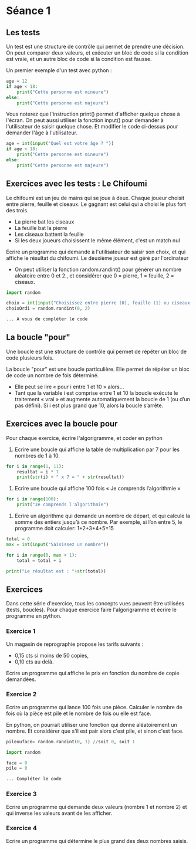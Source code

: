 # Séance 1

## Les tests

Un test est une structure de contrôle qui permet de prendre une décision. On peut comparer deux valeurs, et exécuter un bloc de code si la condition est vraie, et un autre bloc de code si la condition est fausse.​

Un premier exemple d'un test avec python :

```python
age = 12
if age < 18:
    print("Cette personne est mineure")
else:
    print("Cette personne est majeure")
```

Vous noterez que l'instruction print() permet d'afficher quelque chose à l'écran. On peut aussi utiliser la fonction input() pour demander à l'utilisateur de saisir quelque chose. Et modifier le code ci-dessus pour demander l'âge à l'utilisateur.

```python
age = int(input("Quel est votre âge ? "))
if age < 18:
    print("Cette personne est mineure")
else:
    print("Cette personne est majeure")
```

## Exercices avec les tests : Le Chifoumi

Le chifoumi est un jeu de mains qui se joue à deux. Chaque joueur choisit entre pierre, feuille et ciseaux. Le gagnant est celui qui a choisi le plus fort des trois.​

* La pierre bat les ciseaux​
* La feuille bat la pierre​
* Les ciseaux battent la feuille​
* Si les deux joueurs choisissent le même élément, c'est un match nul​

Ecrire un programme qui demande à l'utilisateur de saisir son choix, et qui affiche le résultat du chifoumi. Le deuxième joueur est géré par l'ordinateur​

* On peut utiliser la fonction random.randint() pour générer un nombre aléatoire entre 0 et 2., et considérer que 0 = pierre, 1 = feuille, 2 = ciseaux.​

```python
import random

choix = int(input("Choisissez entre pierre (0), feuille (1) ou ciseaux (2) : "))
choixOrdi = random.randint(0, 2)

... A vous de compléter le code
```

## La boucle "pour"

Une boucle est une structure de contrôle qui permet de répéter un bloc de code plusieurs fois.​

La boucle "pour" est une boucle particulière. Elle permet de répéter un bloc de code un nombre de fois déterminé.​

* Elle peut se lire « pour i entre 1 et 10 » alors…​
* Tant que la variable i est comprise entre 1 et 10 la boucle exécute le traitement « vrai » et augmente automatiquement la boucle de 1 (ou d’un pas défini). Si i est plus grand que 10, alors la boucle s’arrête.​

## Exercices avec la boucle pour

Pour chaque exercice, écrire l'algorigramme, et coder en python

1. Ecrire une boucle qui affiche la table de multiplication par 7 pour les nombres de 1 à 10.​

```python
for i in range(1, 11):
    resultat = i * 7
    print(str(i) + " x 7 = " + str(resultat))
```

1. Ecrire une boucle qui affiche 100 fois « Je comprends l’algorithmie »​

```python
for i in range(100):
    print("Je comprends l'algorithmie")
```

1. Ecrire un algorithme qui demande un nombre de départ, et qui calcule la somme des entiers jusqu’à ce nombre. Par exemple, si l’on entre 5, le programme doit calculer: 1+2+3+4+5=15​

```python
total = 0
max = int(input("Saisissez un nombre"))

for i in range(0, max + 1):
    total = total + i

print("Le résultat est : "+str(total))
```

## Exercices

Dans cette série d'exercice, tous les concepts vues peuvent être utilisées (tests, boucles). Pour chaque exercice faire l'algorigramme et écrire le programme en python.

### Exercice 1

Un magasin de reprographie propose les tarifs suivants :​

* 0,15 cts si moins de 50 copies,​
* 0,10 cts au delà.​

Ecrire un programme qui affiche le prix en fonction du nombre de copie demandées.​

### Exercice 2

Ecrire un programme qui lance 100 fois une pièce. Calculer le nombre de fois où la pièce est pile et le nombre de fois ou elle est face​.

En python, on pourrait utiliser une fonction qui donne aléatoirement un nombre. Et considérer que s'il est pair alors c'est pile, et sinon c'est face.

```python
pileouface= random.randint(0, 1) //soit 0, soit 1
```

```python
import random

face = 0
pile = 0

... Compléter le code
```

### Exercice 3

Ecrire un programme qui demande deux valeurs (nombre 1 et nombre 2) et qui inverse les valeurs avant de les afficher.​

### Exercice 4

Ecrire un programme qui détermine le plus grand des deux nombres saisis.​
